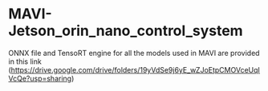 # MAVI-Jetson_orin_nano_control_system

ONNX file and TensoRT engine for all the models used in MAVI are provided in this link (https://drive.google.com/drive/folders/19yVdSe9j6yE_wZJoEtpCMOVceUqIVcQe?usp=sharing)

